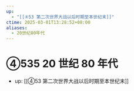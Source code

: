 ```yaml
---
up:
  - "[[④53 第二次世界大战以后时期至本世纪末]]"
ctime: 2025-03-01T13:28:52+08:00
aliases:
  - 20世纪80年代
---
```


# ④535 20 世纪 80 年代

- up: [[④53 第二次世界大战以后时期至本世纪末]]
